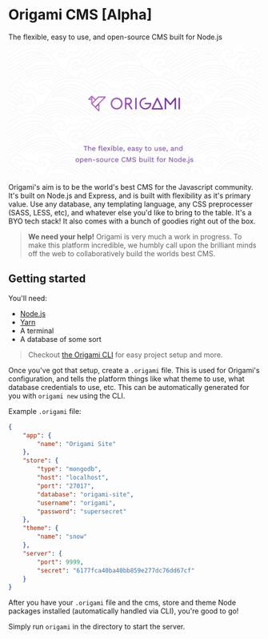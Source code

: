 # Origami CMS [Alpha]
The flexible, easy to use, and open-source CMS built for Node.js

![Origami CMS](docs/banner.jpg)

Origami's aim is to be the world's best CMS for the Javascript community. It's built on Node.js and Express, and is built with flexibility as it's primary value. Use any database, any templating language, any CSS preprocesser (SASS, LESS, etc), and whatever else you'd like to bring to the table. It's a BYO tech stack! It also comes with a bunch of goodies right out of the box.

> **We need your help!**
> Origami is very much a work in progress. To make this platform incredible, we humbly call upon the brilliant minds off the web to collaboratively build the worlds best CMS.

## Getting started
You'll need:
- [Node.js](http://nodejs.org)
- [Yarn](https://yarnpkg.com)
- A terminal
- A database of some sort

> Checkout [the Origami CLI](https://github.com/origami-cms/cli) for easy project setup and more.


Once you've got that setup, create a `.origami` file. This is used for Origami's configuration, and tells the platform things like what theme to use, what database credentials to use, etc. This can be automatically generated for you with `origami new` using the CLI.

Example `.origami` file:
```json
{
    "app": {
        "name": "Origami Site"
    },
    "store": {
        "type": "mongodb",
        "host": "localhost",
        "port": "27017",
        "database": "origami-site",
        "username": "origami",
        "password": "supersecret"
    },
    "theme": {
        "name": "snow"
    },
    "server": {
        "port": 9999,
        "secret": "6177fca40ba40bb859e277dc76dd67cf"
    }
}
```

After you have your `.origami` file and the cms, store and theme Node packages installed (automatically handled via CLI), you're good to go!

Simply run `origami` in the directory to start the server.
